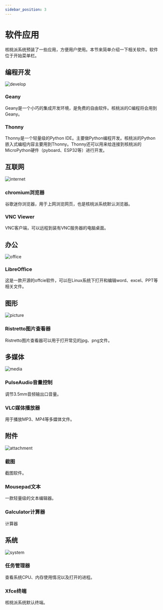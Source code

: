 ```yaml
---
sidebar_position: 3
---
```


# 软件应用
核桃派系统预装了一些应用，方便用户使用。本节来简单介绍一下相关软件。软件位于开始菜单栏。

## 编程开发

![develop](./img/software/develop.png)

### Geany
Geany是一个小巧的集成开发环境，是免费的自由软件。核桃派的C编程将会用到Geany。

### Thonny
Thonny是一个轻量级的Python IDE。主要做Python编程开发。核桃派的Python嵌入式编程内容主要用到Thonny。Thonny还可以用来给连接到核桃派的MicroPython硬件（pyboard、ESP32等）进行开发。

## 互联网

![internet](./img/software/internet.png)

### chromium浏览器
谷歌迷你浏览器，用于上网浏览网页，也是核桃派系统默认浏览器。

### VNC Viewer
VNC客户端，可以远程到装有VNC服务器的电脑桌面。

## 办公

![office](./img/software/office.png)

### LibreOffice
这是一款开源的offcie软件，可以在Linux系统下打开和编辑word、excel、PPT等相关文件。


## 图形

![picture](./img/software/picture.png)

### Ristretto图片查看器
Ristretto图片查看器可以用于打开常见的jpg、png文件。

## 多媒体

![media](./img/software/media.png)

### PulseAudio音量控制
调节3.5mm音频输出口音量。

### VLC媒体播放器
用于播放MP3、MP4等多媒体文件。


## 附件

![attachment](./img/software/attachment.png)

### 截图
截图软件。

### Mousepad文本
一款轻量级的文本编辑器。

### Galculator计算器
计算器

## 系统

![system](./img/software/system.png)

### 任务管理器
查看系统CPU、内存使用情况以及打开的进程。

### Xfce终端
核桃派系统默认终端。